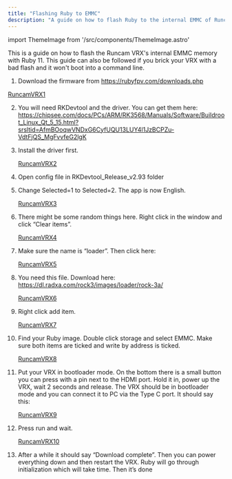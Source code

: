```yaml
---
title: "Flashing Ruby to EMMC"
description: "A guide on how to flash Ruby to the internal EMMC of Runcam VRX."
---
```


import ThemeImage from '/src/components/ThemeImage.astro'

This is a guide on how to flash the Runcam VRX's internal EMMC memory with Ruby 11. This guide can also be followed if you brick your VRX with a bad flash and it won't boot into a command line.

1. Download the firmware from https://rubyfpv.com/downloads.php

[RuncamVRX1](https://raw.githubusercontent.com/OpenIPC/docs/refs/heads/main/src/assets/images/RuncamVRX1.jpg)


2. You will need RKDevtool and the driver. You can get them here: https://chipsee.com/docs/PCs/ARM/RK3568/Manuals/Software/Buildroot_Linux_Qt_5_15.html?srsltid=AfmBOoqwVNDxG6CyfUQU13LUY4l1JzBCPZu-VdtFjQS_MgFvvfeG2lgK

3. Install the driver first.

   [RuncamVRX2](https://raw.githubusercontent.com/OpenIPC/docs/refs/heads/main/src/assets/images/RuncamVRX2.jpg)

4. Open config file in RKDevtool_Release_v2.93 folder

5. Change Selected=1 to Selected=2. The app is now English.

   [RuncamVRX3](https://raw.githubusercontent.com/OpenIPC/docs/refs/heads/main/src/assets/images/RuncamVRX3.jpg)

6. There might be some random things here. Right click in the window and click “Clear items”.

   [RuncamVRX4](https://raw.githubusercontent.com/OpenIPC/docs/refs/heads/main/src/assets/images/RuncamVRX4.jpg)

7. Make sure the name is “loader”. Then click here:

   [RuncamVRX5](https://raw.githubusercontent.com/OpenIPC/docs/refs/heads/main/src/assets/images/RuncamVRX5.jpg)

8. You need this file. Download here: https://dl.radxa.com/rock3/images/loader/rock-3a/
   
    [RuncamVRX6](https://raw.githubusercontent.com/OpenIPC/docs/refs/heads/main/src/assets/images/RuncamVRX6.jpg)

9. Right click add item.

     [RuncamVRX7](https://raw.githubusercontent.com/OpenIPC/docs/refs/heads/main/src/assets/images/RuncamVRX7.jpg)

10. Find your Ruby image. Double click storage and select EMMC. Make sure both items are ticked and write by address is ticked.

    [RuncamVRX8](https://raw.githubusercontent.com/OpenIPC/docs/refs/heads/main/src/assets/images/RuncamVRX8.jpg)

11. Put your VRX in bootloader mode. On the bottom there is a small button you can press with a pin next to the HDMI port. Hold it in, power up the VRX, wait 2 seconds and release. The VRX should be in bootloader mode and you can connect it to PC via the Type C port. It should say this:

    [RuncamVRX9](https://raw.githubusercontent.com/OpenIPC/docs/refs/heads/main/src/assets/images/RuncamVRX9.jpg)

12. Press run and wait.

    [RuncamVRX10](https://raw.githubusercontent.com/OpenIPC/docs/refs/heads/main/src/assets/images/RuncamVRX10.jpg)

14. After a while it should say “Download complete”. Then you can power everything down and then restart the VRX. Ruby will go through initialization which will take time. Then it’s done

   
